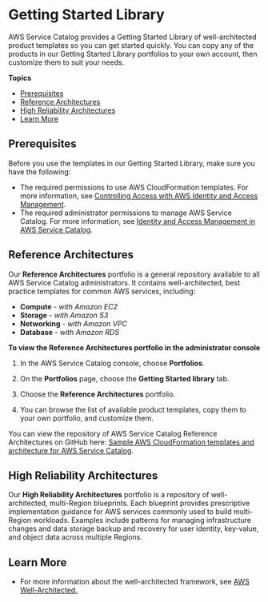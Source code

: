 # Getting Started Library<a name="getting-started-library"></a>

 AWS Service Catalog provides a Getting Started Library of well\-architected product templates so you can get started quickly\. You can copy any of the products in our Getting Started Library portfolios to your own account, then customize them to suit your needs\. 

**Topics**
+ [Prerequisites](#getting-started-library-prereqs)
+ [Reference Architectures](#reference-architectures)
+ [High Reliability Architectures](#high-reliability)
+ [Learn More](#getting-started-library-learn-more)

## Prerequisites<a name="getting-started-library-prereqs"></a>

 Before you use the templates in our Getting Started Library, make sure you have the following: 
+ The required permissions to use AWS CloudFormation templates\. For more information, see [Controlling Access with AWS Identity and Access Management](https://docs.aws.amazon.com/AWSCloudFormation/latest/UserGuide/using-iam-template.html)\.
+ The required administrator permissions to manage AWS Service Catalog\. For more information, see [Identity and Access Management in AWS Service Catalog](controlling_access.md)\.

## Reference Architectures<a name="reference-architectures"></a>

 Our **Reference Architectures** portfolio is a general repository available to all AWS Service Catalog administrators\. It contains well\-architected, best practice templates for common AWS services, including: 
+ **Compute** \- *with Amazon EC2*
+ **Storage** \- *with Amazon S3*
+ **Networking** \- *with Amazon VPC*
+ **Database** \- *with Amazon RDS*

**To view the Reference Architectures portfolio in the administrator console**

1. In the AWS Service Catalog console, choose **Portfolios**\.

1. On the **Portfolios** page, choose the **Getting Started library** tab\.

1. Choose the **Reference Architectures** portfolio\.

1. You can browse the list of available product templates, copy them to your own portfolio, and customize them\.

 You can view the repository of AWS Service Catalog Reference Architectures on GitHub here: [Sample AWS CloudFormation templates and architecture for AWS Service Catalog](https://github.com/aws-samples/aws-service-catalog-reference-architectures)\. 

## High Reliability Architectures<a name="high-reliability"></a>

Our **High Reliability Architectures** portfolio is a repository of well\-architected, multi\-Region blueprints\. Each blueprint provides prescriptive implementation guidance for AWS services commonly used to build multi\-Region workloads\. Examples include patterns for managing infrastructure changes and data storage backup and recovery for user identity, key\-value, and object data across multiple Regions\. 

## Learn More<a name="getting-started-library-learn-more"></a>
+ For more information about the well\-architected framework, see [AWS Well\-Architected\.](https://aws.amazon.com/architecture/well-architected/)